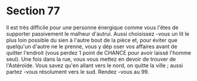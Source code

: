 # Section 77

Il est  très difficile pour une personne énergique comme vous
l'êtes de supporter passivement le malheur d'autrui. Aussi
choisissez -vous un lit le plus loin possible du sien à l'autre bout
de la pièce et, pour éviter que quelqu'un d'autre ne le prenne,
vous y dép oser vos affaires avant de quitter l'endroit (vous
perdez  1 point de  CHANCE  pour avoir laissé l'homme seul).
Une fois dans la rue, vous vous mettez en devoir de trouver de
l'Astéroïde. Vous savez qu'en allant vers le nord, on quitte la ville
; aussi partez -vous résolument vers le sud. Rendez -vous au 99.